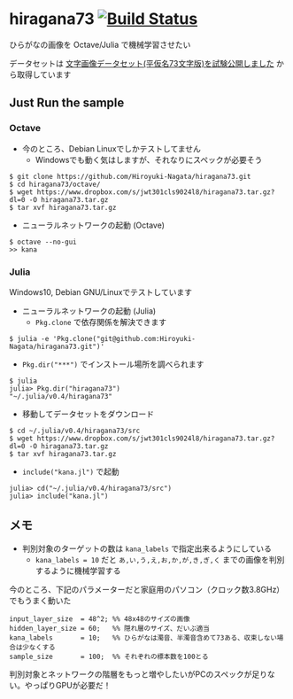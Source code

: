 # hiragana73 [![Build Status](https://travis-ci.org/Hiroyuki-Nagata/hiragana73.svg?branch=master)](https://travis-ci.org/Hiroyuki-Nagata/hiragana73)

ひらがなの画像を Octave/Julia で機械学習させたい

データセットは [文字画像データセット(平仮名73文字版)を試験公開しました](https://lab.ndl.go.jp/cms/hiragana73) から取得しています

## Just Run the sample

### Octave

* 今のところ、Debian Linuxでしかテストしてません
    * Windowsでも動く気はしますが、それなりにスペックが必要そう

```
$ git clone https://github.com/Hiroyuki-Nagata/hiragana73.git
$ cd hiragana73/octave/
$ wget https://www.dropbox.com/s/jwt301cls9024l8/hiragana73.tar.gz?dl=0 -O hiragana73.tar.gz
$ tar xvf hiragana73.tar.gz
```

* ニューラルネットワークの起動 (Octave)

```
$ octave --no-gui
>> kana
```

### Julia

Windows10, Debian GNU/Linuxでテストしています

* ニューラルネットワークの起動 (Julia)
    * `Pkg.clone` で依存関係を解決できます

```
$ julia -e 'Pkg.clone("git@github.com:Hiroyuki-Nagata/hiragana73.git")'
```

* `Pkg.dir("***")` でインストール場所を調べられます

```
$ julia
julia> Pkg.dir("hiragana73")
"~/.julia/v0.4/hiragana73"
```

* 移動してデータセットをダウンロード

```
$ cd ~/.julia/v0.4/hiragana73/src
$ wget https://www.dropbox.com/s/jwt301cls9024l8/hiragana73.tar.gz?dl=0 -O hiragana73.tar.gz
$ tar xvf hiragana73.tar.gz
```

* `include("kana.jl")` で起動

```
julia> cd("~/.julia/v0.4/hiragana73/src")
julia> include("kana.jl")
```

## メモ

* 判別対象のターゲットの数は `kana_labels` で指定出来るようにしている
    * `kana_labels = 10` だと `あ,い,う,え,お,か,が,き,ぎ,く` までの画像を判別するように機械学習する

今のところ、下記のパラメーターだと家庭用のパソコン（クロック数3.8GHz）でもうまく動いた

```
input_layer_size  = 48^2; %% 48x48のサイズの画像
hidden_layer_size = 60;   %% 隠れ層のサイズ、だいぶ適当
kana_labels       = 10;   %% ひらがなは濁音、半濁音含めて73ある、収束しない場合は少なくする
sample_size       = 100;  %% それぞれの標本数を100とる
```

判別対象とネットワークの階層をもっと増やしたいがPCのスペックが足りない。やっぱりGPUが必要だ！
